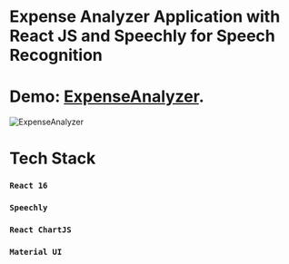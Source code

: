 # Expense Analyzer Application with React JS and Speechly for Speech Recognition 

# Demo: [ExpenseAnalyzer](https://mojtaba-shahverdi.github.io/ExpenseAnalyzer/).

![ExpenseAnalyzer](https://user-images.githubusercontent.com/91985158/206906746-25208da3-ec11-440a-a3de-2c680548bf46.png)

# Tech Stack

### `React 16`
### `Speechly`
### `React ChartJS`
### `Material UI`



